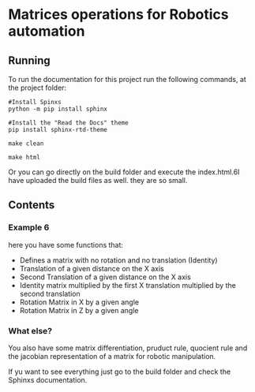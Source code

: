 # Matrices operations for Robotics automation


## Running


To run the documentation for this project run the following commands, at the project folder:

```
#Install Spinxs
python -m pip install sphinx

#Install the "Read the Docs" theme
pip install sphinx-rtd-theme

make clean

make html
```

Or you can go directly on the build folder and execute the index.html.6I have uploaded the build files as well. they are so small.


## Contents

### Example 6

here you have some functions that:

* Defines a matrix with no rotation and no translation (Identity)
* Translation of a given distance on the X axis
* Second Translation of a given distance on the X axis
* Identity matrix multiplied by the first X translation multiplied by the second translation
* Rotation Matrix in X by a given angle
* Rotation Matrix in Z by a given angle

### What else?

You also have some matrix differentiation, pruduct rule, quocient rule and the jacobian representation of a matrix for robotic manipulation.

If yu want to see everything just go to the build folder and check the Sphinxs documentation.


